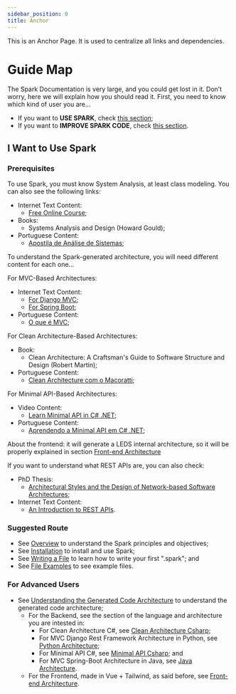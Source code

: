 ```yaml
---
sidebar_position: 0
title: Anchor
---
```


This is an Anchor Page. It is used to centralize all links and dependencies.

# Guide Map
The Spark Documentation is very large, and you could get lost in it. Don’t worry, here we will explain how you should read it. First, you need to know which kind of user you are...

- If you want to **USE SPARK**, check [this section](#i-want-to-use-spark);
- If you want to **IMPROVE SPARK CODE**, check [this section](../how_to_contribute/how_to_contribute.md).

## I Want to Use Spark

### Prerequisites
To use Spark, you must know System Analysis, at least class modeling. You can also see the following links:

- Internet Text Content:
  - [Free Online Course](https://www.tutorialspoint.com/system_analysis_and_design/system_analysis_and_design_overview.htm);
- Books:
  - Systems Analysis and Design (Howard Gould);
- Portuguese Content:
  - [Apostila de Análise de Sistemas](https://www.inf.ufes.br/~vitorsouza/falbo/Notas_Aula_Engenharia_Requisitos_Falbo_2017.pdf);

To understand the Spark-generated architecture, you will need different content for each one...

For MVC-Based Architectures:
- Internet Text Content:
  - [For Django MVC](https://docs.djangoproject.com/pt-br/5.2/faq/general/);
  - [For Spring Boot](https://docs.spring.io/spring-boot/how-to/spring-mvc.html);
- Portuguese Content:
  - [O que é MVC](https://www.devmedia.com.br/introducao-ao-padrao-mvc/29308);

For Clean Architecture-Based Architectures:
- Book:
  - Clean Architecture: A Craftsman's Guide to Software Structure and Design (Robert Martin);
- Portuguese Content:
  - [Clean Architecture com o Macoratti](https://youtube.com/playlist?list=PLJ4k1IC8GhW3GICba2dLmiTZrVPw0SthC&si=Vgn5xPDEmq1eL9mE);

For Minimal API-Based Architectures:
- Video Content:
  - [Learn Minimal API in C# .NET](https://www.youtube.com/watch?v=lFo3Yy8Ro7w);
- Portuguese Content:
  - [Aprendendo a Minimal API em C# .NET](https://youtu.be/86FXD0faF4o?si=jH3IA0o6obpKS2qn);

About the frontend: it will generate a LEDS internal architecture, so it will be properly explained in section [Front-end Architecture](../advanced_concepts/3_sparklib_advanced/3_frontend/3_generated_arch/1_frontend_architecture.mdx)

If you want to understand what REST APIs are, you can also check:
- PhD Thesis:
  - [Architectural Styles and the Design of Network-based Software Architectures](https://ics.uci.edu/~fielding/pubs/dissertation/fielding_dissertation.pdf);
- Internet Text Content:
  - [An Introduction to REST APIs](https://www.freecodecamp.org/news/what-is-rest-rest-api-definition-for-beginners/).

### Suggested Route
- See [Overview](./1_overview.md) to understand the Spark principles and objectives;
- See [Installation](./2_how_to_use/3_run_and_debug.md) to install and use Spark;
- See [Writing a File](./2_how_to_use/1_writting_a_file.md) to learn how to write your first ".spark"; and
- See [File Examples](./2_how_to_use/2_file_examples/1_conecta_fapes.md) to see example files.

### For Advanced Users
- See [Understanding the Generated Code Architecture](../advanced_concepts/3_sparklib_advanced/1_OverView.md) to understand the generated code architecture;
    - For the Backend, see the section of the language and architecture you are intested in:
      - For Clean Architecture C#, see [Clean Architecture Csharp](../advanced_concepts/3_sparklib_advanced/2_backend/4_generated_arch/4_Csharp_Clean.md);
      - For MVC Django Rest Framework Architecture in Python, see [Python Architecture](../advanced_concepts/3_sparklib_advanced/2_backend/4_generated_arch/2_Python.md);
      - For Minimal API C#, see [Minimal API Csharp](../advanced_concepts/3_sparklib_advanced/2_backend/4_generated_arch/3_Csharp_Minimal-API.md); and
      - For MVC Spring-Boot Architecture in Java, see [Java Architecture](../advanced_concepts/3_sparklib_advanced/2_backend/4_generated_arch/1_Java.md).
    - For the Frontend, made in Vue + Tailwind, as said before, see [Front-end Architecture](../advanced_concepts/3_sparklib_advanced/3_frontend/3_generated_arch/1_frontend_architecture.mdx).